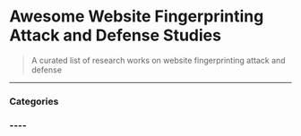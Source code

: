 # Awesome Website Fingerprinting Attack and Defense Studies
> A curated list of research works on website fingerprinting attack and defense

----
                    
### Categories
### ----
